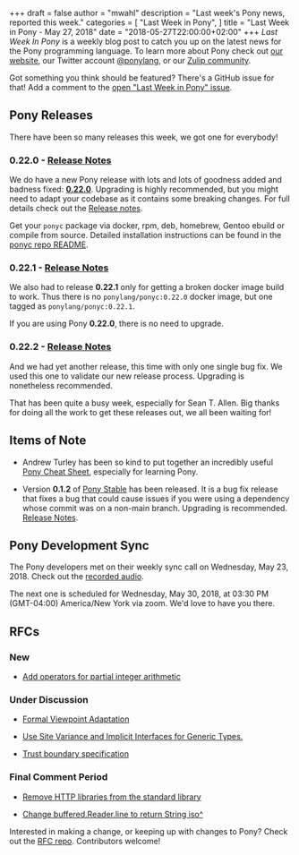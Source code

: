 +++
draft = false
author = "mwahl"
description = "Last week's Pony news, reported this week."
categories = [
    "Last Week in Pony",
]
title = "Last Week in Pony - May 27, 2018"
date = "2018-05-27T22:00:00+02:00"
+++
_Last Week In Pony_ is a weekly blog post to catch you up on the latest news for the Pony programming language. To learn more about Pony check out [our website](https://ponylang.io), our Twitter account [@ponylang](https://twitter.com/ponylang), or our [Zulip community](https://ponylang.zulipchat.com).

Got something you think should be featured? There's a GitHub issue for that! Add a comment to the [open "Last Week in Pony" issue](https://github.com/ponylang/ponylang.github.io/issues?q=is%3Aissue+is%3Aopen+label%3Alast-week-in-pony).
<!--more-->

## Pony Releases

There have been so many releases this week, we got one for everybody!

### 0.22.0 - [Release Notes](https://www.ponylang.io/blog/2018/05/0.22.0-released/)

We do have a new Pony release with lots and lots of goodness added and badness fixed: [**0.22.0**](https://www.ponylang.io/blog/2018/05/0.22.0-released/). Upgrading is highly recommended, but you might need to adapt your codebase as it contains some breaking changes. For full details check out the [Release notes](https://www.ponylang.io/blog/2018/05/0.22.0-released/).

Get your `ponyc` package via docker, rpm, deb, homebrew, Gentoo ebuild or compile from source. Detailed installation instructions can be found in the [ponyc repo README](https://github.com/ponylang/ponyc/blob/main/README.md).

### 0.22.1 - [Release Notes](https://www.ponylang.io/blog/2018/05/0.22.1-released/)

We also had to release **0.22.1** only for getting a broken docker image build to work. Thus there is no `ponylang/ponyc:0.22.0` docker image, but one tagged as `ponylang/ponyc:0.22.1`.

If you are using Pony **0.22.0**, there is no need to upgrade.

### 0.22.2 - [Release Notes](https://www.ponylang.io/blog/2018/05/0.22.2-released/)

And we had yet another release, this time with only one single bug fix. We used this one to validate our new release process. Upgrading is nonetheless recommended.

That has been quite a busy week, especially for Sean T. Allen. Big thanks for doing all the work to get these releases out, we all been waiting for!

## Items of Note

- Andrew Turley has been so kind to put together an incredibly useful [Pony Cheat Sheet](https://www.ponylang.io/media/cheatsheet/pony-cheat-sheet.pdf), especially for learning Pony.

- Version **0.1.2** of [Pony Stable](https://github.com/ponylang/pony-stable) has been released. It is a bug fix release that fixes a bug that could cause issues if you were using a dependency whose commit was on a non-main branch. Upgrading is recommended. [Release Notes](https://www.ponylang.io/blog/2018/05/pony-stable-0.1.2-released/).

## Pony Development Sync

The Pony developers met on their weekly sync call on Wednesday, May 23, 2018. Check out the [recorded audio](https://sync-recordings.ponylang.io/r/2018_05_23.m4a).

The next one is scheduled for Wednesday, May 30, 2018, at 03:30 PM (GMT-04:00) America/New York via zoom. We'd love to have you there.

## RFCs

### New

- [Add operators for partial integer arithmetic](https://github.com/ponylang/rfcs/pull/125)

### Under Discussion

- [Formal Viewpoint Adaptation](https://github.com/ponylang/rfcs/pull/122)

- [Use Site Variance and Implicit Interfaces for Generic Types.](https://github.com/ponylang/rfcs/pull/123)

- [Trust boundary specification](https://github.com/ponylang/rfcs/pull/124)

### Final Comment Period

- [Remove HTTP libraries from the standard library](https://github.com/ponylang/rfcs/pull/117)

- [Change buffered.Reader.line to return String iso^](https://github.com/ponylang/rfcs/pull/126)

Interested in making a change, or keeping up with changes to Pony? Check out the [RFC repo](https://github.com/ponylang/rfcs). Contributors welcome!
